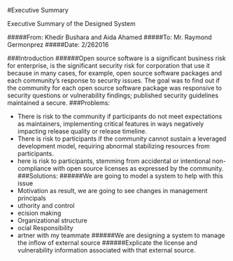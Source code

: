 #Executive Summary

Executive Summary of the Designed System

#####From: Khedir Bushara and Aida Ahamed
#####To: Mr. Raymond Germonprez
#####Date: 2/262016


###Introduction
######Open source software is a significant business risk for enterprise, is the significant security risk for corporation that use it because in many cases, for example, open source software packages and each community’s response to security issues. The goal was to find out if the community for each open source software package was responsive to security questions or vulnerability findings; published security guidelines maintained a secure.
###Problems: 
* There is risk to the community if participants do not meet expectations as maintainers, implementing critical features in ways negatively impacting release quality or release timeline. 
* There is risk to participants if the community cannot sustain a leveraged development model, requiring abnormal stabilizing resources from participants. 
* here is risk to participants, stemming from accidental or intentional non-compliance with open source licenses as expressed by the community. 
###Solutions:
######We are going to model a system to help with this issue 
* Motivation as result, we are going to see changes in management principals 
* uthority and control
* ecision making 
* Organizational structure
* ocial Responsibility
* artner with my teammate
######We are designing a system to manage the inflow of external source 
######Explicate the license and vulnerability information associated with that external source.



